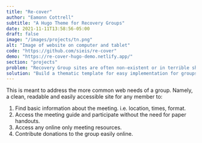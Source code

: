 ```yaml
---
title: "Re-cover"
author: "Eamonn Cottrell"
subtitle: "A Hugo Theme for Recovery Groups"
date: 2021-11-11T13:58:56-05:00
draft: false
image: "/images/projects/tn.png"
alt: "Image of website on computer and tablet"
code: "https://github.com/sieis/re-cover"
demo: "https://re-cover-hugo-demo.netlify.app/"
section: "projects"
problem: "Recovery Group sites are often non-existent or in terrible shape relative to modern web standards"
solution: "Build a thematic template for easy implementation for groups."
---
```


This is meant to address the more common web needs of a group. Namely, a clean, readable and easily accessible site for any member to:

1. Find basic information about the meeting. i.e. location, times, format.
1. Access the meeting guide and participate without the need for paper handouts.
1. Access any online only meeting resources.
1. Contribute donations to the group easily online.
